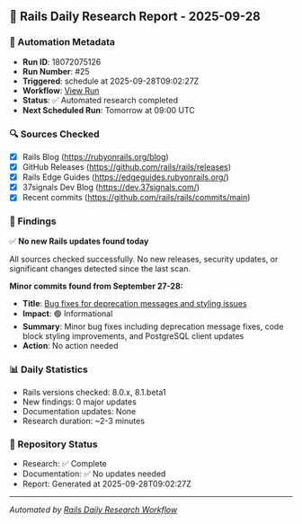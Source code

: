 ## 📅 Rails Daily Research Report - 2025-09-28

### 🤖 Automation Metadata
- **Run ID**: 18072075126
- **Run Number**: #25
- **Triggered**: schedule at 2025-09-28T09:02:27Z
- **Workflow**: [View Run](https://github.com/jeremedia/rails-8-claude-guide/actions/runs/18072075126)
- **Status**: ✅ Automated research completed
- **Next Scheduled Run**: Tomorrow at 09:00 UTC

### 🔍 Sources Checked
- [x] Rails Blog (https://rubyonrails.org/blog)
- [x] GitHub Releases (https://github.com/rails/rails/releases)
- [x] Rails Edge Guides (https://edgeguides.rubyonrails.org/)
- [x] 37signals Dev Blog (https://dev.37signals.com/)
- [x] Recent commits (https://github.com/rails/rails/commits/main)

### 📰 Findings

✅ **No new Rails updates found today**

All sources checked successfully. No new releases, security updates, or significant changes detected since the last scan.

**Minor commits found from September 27-28:**
- **Title**: [Bug fixes for deprecation messages and styling issues](https://github.com/rails/rails/commits/main)
- **Impact**: 🟢 Informational
- **Summary**: Minor bug fixes including deprecation message fixes, code block styling improvements, and PostgreSQL client updates
- **Action**: No action needed

### 📊 Daily Statistics
- Rails versions checked: 8.0.x, 8.1.beta1
- New findings: 0 major updates
- Documentation updates: None
- Research duration: ~2-3 minutes

### 🔄 Repository Status
- Research: ✅ Complete
- Documentation: ✅ No updates needed
- Report: Generated at 2025-09-28T09:02:27Z

---
*Automated by [Rails Daily Research Workflow](https://github.com/jeremedia/rails-8-claude-guide/blob/main/.github/workflows/rails-daily-research.yml)*
